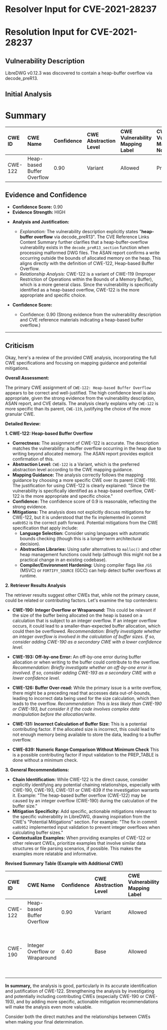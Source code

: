 # Resolver Input for CVE-2021-28237

# Resolution Input for CVE-2021-28237

## Vulnerability Description
LibreDWG v0.12.3 was discovered to contain a heap-buffer overflow via decode_preR13.

## Initial Analysis
# Summary
| CWE ID  | CWE Name                     | Confidence | CWE Abstraction Level | CWE Vulnerability Mapping Label | CWE-Vulnerability Mapping Notes |
| :-------- | :--------------------------- | :--------- | :-------------------- | :------------------------------ | :---------------------------- |
| CWE-122 | Heap-based Buffer Overflow | 0.90      | Variant               | Allowed                         | Primary CWE           |

## Evidence and Confidence

*   **Confidence Score:** 0.90
*   **Evidence Strength:** HIGH

- **Analysis and Justification:**
  - *Explanation:* The vulnerability description explicitly states "**heap-buffer overflow** via decode_preR13". The CVE Reference Links Content Summary further clarifies that a heap-buffer-overflow vulnerability exists in the `decode_preR13_section` function when processing malformed DWG files. The ASAN report confirms a write occurring outside the bounds of allocated memory on the heap. This aligns directly with the definition of CWE-122, Heap-based Buffer Overflow.
  - *Relationship Analysis:* CWE-122 is a variant of CWE-119 (Improper Restriction of Operations within the Bounds of a Memory Buffer), which is a more general class. Since the vulnerability is specifically identified as a heap-based overflow, CWE-122 is the more appropriate and specific choice.

- **Confidence Score:**
  - Confidence: 0.90 (Strong evidence from the vulnerability description and CVE reference materials indicating a heap-based buffer overflow.)

---

## Criticism
Okay, here's a review of the provided CWE analysis, incorporating the full CWE specifications and focusing on mapping guidance and potential mitigations.

**Overall Assessment:**

The primary CWE assignment of `CWE-122: Heap-based Buffer Overflow` appears to be correct and well-justified. The high confidence level is also appropriate, given the strong evidence from the vulnerability description, ASAN report, and CVE details. The analysis clearly explains why `CWE-122` is more specific than its parent, `CWE-119`, justifying the choice of the more granular CWE.

**Detailed Review:**

**1. CWE-122: Heap-based Buffer Overflow**

*   **Correctness:** The assignment of CWE-122 is accurate. The description matches the vulnerability: a buffer overflow occurring in the heap due to writing beyond allocated memory. The ASAN report provides explicit confirmation of this.
*   **Abstraction Level:** `CWE-122` is a Variant, which is the preferred abstraction level according to the CWE mapping guidance.
*   **Mapping Guidance:** The analysis correctly follows the mapping guidance by choosing a more specific CWE over its parent (CWE-119). The justification for using CWE-122 is clearly explained:  "Since the vulnerability is specifically identified as a heap-based overflow, CWE-122 is the more appropriate and specific choice."
*   **Confidence:** The confidence score of 0.9 is reasonable, reflecting the strong evidence.
*   **Mitigations:** The analysis does not explicitly discuss mitigations for CWE-122, but it is understood that the fix implemented in commit `ea0b952` is the correct path forward. Potential mitigations from the CWE specification that apply include:
    *   **Language Selection:**  Consider using languages with automatic bounds checking (though this is a longer-term architectural decision).
    *   **Abstraction Libraries:** Using safer alternatives to `malloc()` and other heap management functions could help (although this might not be a practical change in an existing codebase).
    *   **Compiler/Environment Hardening:** Using compiler flags like `/GS` (MSVC) or `FORTIFY_SOURCE` (GCC) can help detect buffer overflows at runtime.

**2. Retriever Results Analysis**

The retriever results suggest other CWEs that, while not the primary cause, could be related or contributing factors. Let's examine the top contenders:

*   **CWE-190: Integer Overflow or Wraparound:** This could be relevant if the size of the buffer being allocated on the heap is based on a calculation that is subject to an integer overflow.  If an integer overflow occurs, it could lead to a smaller-than-expected buffer allocation, which could then be overflowed.  *Recommendation: Briefly investigate whether an integer overflow is involved in the calculation of buffer sizes. If so, consider adding CWE-190 as a secondary CWE with a lower confidence level.*

*   **CWE-193: Off-by-one Error:** An off-by-one error during buffer allocation or when writing to the buffer could contribute to the overflow. *Recommendation: Briefly investigate whether an off-by-one error is involved. If so, consider adding CWE-193 as a secondary CWE with a lower confidence level.*

*   **CWE-126: Buffer Over-read:** While the primary issue is a write overflow, there might be a preceding read that accesses data out-of-bounds, leading to incorrect data being used for the size calculation, which then leads to the overflow. *Recommendation: This is less likely than CWE-190 or CWE-193, but consider it if the code involves complex data manipulation before the allocation/write.*

*   **CWE-131: Incorrect Calculation of Buffer Size:** This is a potential contributing factor. If the allocated size is incorrect, this could lead to not enough memory being available to store the data, leading to a buffer overflow.

*   **CWE-839: Numeric Range Comparison Without Minimum Check** This is a possible contributing factor if input validation to the PREP_TABLE is done without a minimum check.

**3. General Recommendations:**

*   **Chain Identification:** While CWE-122 is the direct cause, consider explicitly identifying any potential chaining relationships, especially with CWE-190, CWE-193, CWE-131 or CWE-839 if the investigation warrants it. Example: "The heap-based buffer overflow (CWE-122) may be caused by an integer overflow (CWE-190) during the calculation of the buffer size."
*   **Mitigation Specificity:** Add specific, actionable mitigations relevant to the specific vulnerability in LibreDWG, drawing inspiration from the CWE's "Potential Mitigations" section. For example: "The fix in commit `ea0b952` implemented input validation to prevent integer overflows when calculating buffer sizes."
*   **Contextualize Examples:** When providing examples of CWE-122 or other relevant CWEs, prioritize examples that involve similar data structures or file parsing scenarios, if possible. This makes the examples more relatable and informative.

**Revised Summary Table (Example with Additional CWE)**

| CWE ID  | CWE Name                     | Confidence | CWE Abstraction Level | CWE Vulnerability Mapping Label | CWE-Vulnerability Mapping Notes |
| :-------- | :--------------------------- | :--------- | :-------------------- | :------------------------------ | :---------------------------- |
| CWE-122 | Heap-based Buffer Overflow | 0.90      | Variant               | Allowed                         | Primary CWE           |
| CWE-190 | Integer Overflow or Wraparound | 0.40      | Base               | Allowed                         | Possible contributing factor in buffer size calculation. Needs further investigation.           |

**In summary,** the analysis is good, particularly in its accurate identification and justification of CWE-122.  Strengthening the analysis by investigating and potentially including contributing CWEs (especially CWE-190 or CWE-193), and by adding more specific, actionable mitigation recommendations will make the analysis even more valuable.

Consider both the direct matches and the relationships between CWEs
when making your final determination.
        